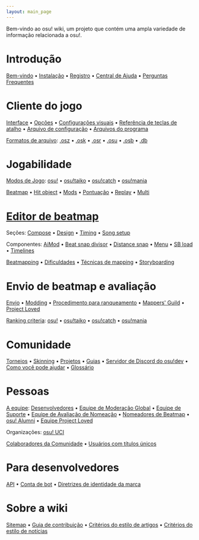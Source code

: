 ```yaml
---
layout: main_page
---
```


<div class="wiki-main-page__blurb">
Bem-vindo ao osu! wiki, um projeto que contém uma ampla variedade de informação relacionada a osu!.
</div>

<div class="wiki-main-page__panels">
<div class="wiki-main-page-panel wiki-main-page-panel--full">

# Introdução

[Bem-vindo](/wiki/Welcome) • [Instalação](/wiki/Installation) • [Registro](/wiki/Registration) • [Central de Ajuda](/wiki/Help_Centre) • [Perguntas Frequentes](/wiki/FAQ)

</div>
<div class="wiki-main-page-panel">

# Cliente do jogo

[Interface](/wiki/Interface) • [Opções](/wiki/Options) • [Configurações visuais](/wiki/Visual_Settings) • [Referência de teclas de atalho](/wiki/Shortcut_key_reference) • [Arquivo de configuração](/wiki/osu!_Program_Files/User_Configuration_File) • [Arquivos do programa](/wiki/osu!_Program_Files)

[Formatos de arquivo](/wiki/osu!_File_Formats): [.osz](/wiki/osu!_File_Formats/Osz_(file_format)) • [.osk](/wiki/osu!_File_Formats/Osk_(file_format)) • [.osr](/wiki/osu!_File_Formats/Osr_(file_format)) • [.osu](/wiki/osu!_File_Formats/Osu_(file_format)) • [.osb](/wiki/osu!_File_Formats/Osb_(file_format)) • [.db](/wiki/osu!_File_Formats/Db_(file_format))

</div>
<div class="wiki-main-page-panel">

# Jogabilidade

[Modos de Jogo](/wiki/Game_Mode): [osu!](/wiki/Game_Mode/osu!) • [osu!taiko](/wiki/Game_Mode/osu!taiko) • [osu!catch](/wiki/Game_Mode/osu!catch) • [osu!mania](/wiki/Game_Mode/osu!mania)

[Beatmap](/wiki/Beatmap) • [Hit object](/wiki/Hit_object) • [Mods](/wiki/Game_Modifiers) • [Pontuação](/wiki/Score) • [Replay](/wiki/Replay) • [Multi](/wiki/Multi)

</div>
<div class="wiki-main-page-panel">

# [Editor de beatmap](/wiki/Beatmap_Editor)

Seções: [Compose](/wiki/Beatmap_Editor/Compose) • [Design](/wiki/Beatmap_Editor/Design) • [Timing](/wiki/Beatmap_Editor/Timing) • [Song setup](/wiki/Beatmap_Editor/Song_Setup)

Componentes: [AiMod](/wiki/Beatmap_Editor/AiMod) • [Beat snap divisor](/wiki/Beatmap_Editor/Beat_Snap_Divisor) • [Distance snap](/wiki/Beatmap_Editor/Distance_Snap) • [Menu](/wiki/Beatmap_Editor/Menu) • [SB load](/wiki/Beatmap_Editor/SB_Load) • [Timelines](/wiki/Beatmap_Editor/Timelines)

[Beatmapping](/wiki/Beatmapping) • [Dificuldades](/wiki/Beatmap/Difficulty) • [Técnicas de mapping](/wiki/Mapping_Techniques) • [Storyboarding](/wiki/Storyboarding)

</div>
<div class="wiki-main-page-panel">

# Envio de beatmap e avaliação

[Envio](/wiki/Submission) • [Modding](/wiki/Modding) • [Procedimento para ranqueamento](/wiki/Beatmap_ranking_procedure) • [Mappers' Guild](/wiki/Mappers_Guild) • [Project Loved](/wiki/Project_Loved)

[Ranking criteria](/wiki/Ranking_Criteria): [osu!](/wiki/Ranking_Criteria/osu!) • [osu!taiko](/wiki/Ranking_Criteria/osu!taiko) • [osu!catch](/wiki/Ranking_Criteria/osu!catch) • [osu!mania](/wiki/Ranking_Criteria/osu!mania)

</div>
<div class="wiki-main-page-panel">

# Comunidade

[Torneios](/wiki/Tournaments) • [Skinning](/wiki/Skinning) • [Projetos](/wiki/Projects) • [Guias](/wiki/Guides) • [Servidor de Discord do osu!dev](/wiki/osu!dev_Discord_server) • [Como você pode ajudar](/wiki/How_You_Can_Help!) • [Glossário](/wiki/Glossary)

</div>
<div class="wiki-main-page-panel">

# Pessoas

[A equipe](/wiki/People/The_Team): [Desenvolvedores](/wiki/People/The_Team/Developers) • [Equipe de Moderação Global](/wiki/People/The_Team/Global_Moderation_Team) • [Equipe de Suporte](/wiki/People/The_Team/Support_Team) • [Equipe de Avaliação de Nomeação](/wiki/People/The_Team/Nomination_Assessment_Team) • [Nomeadores de Beatmap](/wiki/People/The_Team/Beatmap_Nominators) • [osu! Alumni](/wiki/People/The_Team/osu!_Alumni) • [Equipe Project Loved](/wiki/People/The_Team/Project_Loved_Team)

Organizações: [osu! UCI](/wiki/Organisations/osu!_UCI)

[Colaboradores da Comunidade](/wiki/People/Community_Contributors) • [Usuários com títulos únicos](/wiki/People/Users_with_unique_titles)

</div>
<div class="wiki-main-page-panel">

# Para desenvolvedores

[API](/wiki/osu!api) • [Conta de bot](/wiki/Bot_account) • [Diretrizes de identidade da marca](/wiki/Brand_identity_guidelines)

</div>
<div class="wiki-main-page-panel">

# Sobre a wiki

[Sitemap](/wiki/Sitemap) • [Guia de contribuição](/wiki/osu!_wiki_Contribution_Guide) • [Critérios do estilo de artigos](/wiki/Article_Styling_Criteria) • [Critérios do estilo de notícias](/wiki/News_Styling_Criteria)

</div>
</div>
